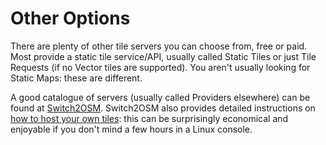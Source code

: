 # Other Options

There are plenty of other tile servers you can choose from, free or paid. Most provide a static tile service/API, usually called Static Tiles or just Tile Requests (if no Vector tiles are supported). You aren't usually looking for Static Maps: these are different.

A good catalogue of servers (usually called Providers elsewhere) can be found at [Switch2OSM](https://switch2osm.github.io/providers/). Switch2OSM also provides detailed instructions on [how to host your own tiles](https://switch2osm.github.io/serving-tiles/): this can be surprisingly economical and enjoyable if you don't mind a few hours in a Linux console.
